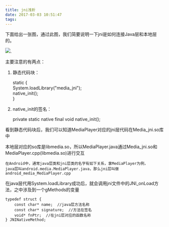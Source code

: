 ```yaml
---
title: jni浅析
date: 2017-03-03 10:51:47
tags:
---
```

下面给出一张图，通过此图，我们简要说明一下jni是如何连接Java层和本地层的。

![](../../../../../img/jni.jpg).

主要注意的有两点：

1. 静态代码块：


    static {  
           System.loadLibrary("media_jni");  
           native_init();  
       }  


2. native_init的签名：


    private static native final void native_init();  
    
看到静态代码块后，我们可以知道MediaPlayer对应的jni层代码在Media_jni.so库中

本地层对应的so库是libmedia.so，所以MediaPlayer.java通过Media_jni.so和MediaPlayer.cpp(libmedia.so)进行交互

    在Android中，通常java层类和jni层类的名字有如下关系，拿MediaPlayer为例，
    java层叫android.media.MediaPlayer.java，那么jni层叫做android_media_MediaPlayer.cpp
    
在java层代用System.loadLibrary成功后，就会调用jni文件中的JNI_onLoad方法，之中涉及到一个gMethods的变量

    typedef struct {  
        const char* name;  //java层方法名称
        const char* signature;  //方法在签名
        void* fnPtr;  //在jni层对应的函数名称
    } JNINativeMethod; 